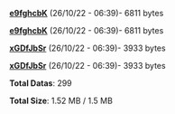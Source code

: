 [**e9fghcbK**](/data/e9fghcbK.txt) (26/10/22 - 06:39)- 6811 bytes

[**e9fghcbK**](/data/e9fghcbK.txt) (26/10/22 - 06:39)- 6811 bytes

[**xGDfJbSr**](/data/xGDfJbSr.txt) (26/10/22 - 06:39)- 3933 bytes

[**xGDfJbSr**](/data/xGDfJbSr.txt) (26/10/22 - 06:39)- 3933 bytes

**Total Datas**: 299

**Total Size**: 1.52 MB / 1.5 MB